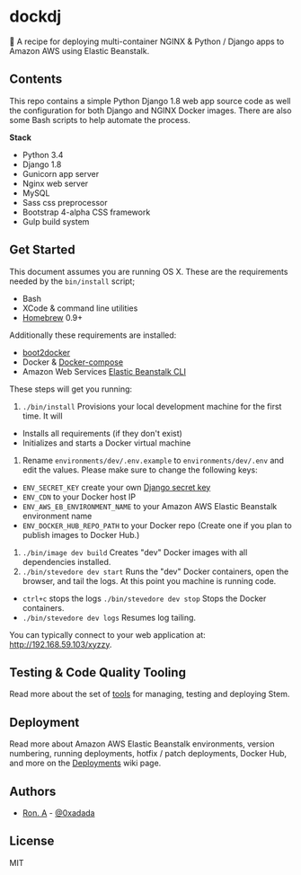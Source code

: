 # dockdj

:ship: A recipe for deploying multi-container NGINX & Python / Django apps
to Amazon AWS using Elastic Beanstalk.


## Contents

This repo contains a simple Python Django 1.8 web app source code as well
the configuration for both Django and NGINX Docker images. There are also
some Bash scripts to help automate the process.

**Stack**
* Python 3.4
* Django 1.8
* Gunicorn app server
* Nginx web server
* MySQL
* Sass css preprocessor
* Bootstrap 4-alpha CSS framework
* Gulp build system


## Get Started

This document assumes you are running OS X. These are the requirements
needed by the `bin/install` script;

* Bash
* XCode & command line utilities
* [Homebrew](http://brew.sh) 0.9+

Additionally these requirements are installed:

* [boot2docker](https://github.com/boot2docker/boot2docker-cli)
* Docker & [Docker-compose](https://docs.docker.com/compose/)
* Amazon Web Services
  [Elastic Beanstalk CLI](https://docs.aws.amazon.com/elasticbeanstalk/latest/dg/eb-cli3.html)

These steps will get you running:

1. `./bin/install` Provisions your local development machine for
the first time. It will
  * Installs all requirements (if they don't exist)
  * Initializes and starts a Docker virtual machine
1. Rename `environments/dev/.env.example` to `environments/dev/.env` and
   edit the values. Please make sure to change the following keys:
  * `ENV_SECRET_KEY` create your own
  [Django secret key](https://docs.djangoproject.com/en/dev/ref/settings/#secret-key)
  * `ENV_CDN` to your Docker host IP
  * `ENV_AWS_EB_ENVIRONMENT_NAME` to your Amazon AWS Elastic Beanstalk
    environment name
  * `ENV_DOCKER_HUB_REPO_PATH` to your Docker repo (Create one if you
    plan to publish images to Docker Hub.)
1. `./bin/image dev build` Creates "dev" Docker images with all
dependencies installed.
1. `./bin/stevedore dev start` Runs the "dev" Docker containers, open
the browser, and tail the logs. At this point you machine is running code.
  * `ctrl+c` stops the logs `./bin/stevedore dev stop` Stops the Docker
containers.
  * `./bin/stevedore dev logs` Resumes log tailing.

You can typically connect to your web application at:
http://192.168.59.103/xyzzy.


## Testing & Code Quality Tooling

Read more about the set of [tools](../../wiki/Tooling) for managing,
testing and deploying Stem.


## Deployment

Read more about Amazon AWS Elastic Beanstalk environments, version
numbering, running deployments, hotfix / patch deployments, Docker Hub,
and more on the [Deployments](../../wiki/Deployments) wiki page.


## Authors

* [Ron. A](https://github.com/0xadada) -
  [@0xadada](http://twitter.com/0xadada)


## License

MIT
